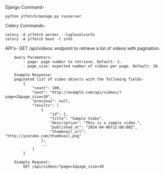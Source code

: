 Django Command-

    python ytfetch/manage.py runserver

Celery Commands-

    celery -A ytfetch worker --loglevel=info
    celery -A ytfetch beat -l info

API's-
    GET /api/videos: 
        endpoint to retrieve a list of videos with pagination.

        Query Parameters:
            - page: page number to retrieve. Default: 1.
            - page_size: expected number of videos per page. Default: 10.

        Example Response:
        paginated list of video objects with the following fields-
            {
                "count": 100,
                "next": "http://example.com/api/videos/?page=2&page_size=10",
                "previous": null,
                "results": [
                    {
                        "id": 1,
                        "title": "Sample Video",
                        "description": "This is a sample video.",
                        "published_at": "2024-04-06T12:00:00Z",
                        "thumbnail_url": "http://youtube.com/thumbnail.png"
                    },
                    ...
                ]
            }

        Example Request:
            GET /api/videos/?page=1&page_size=10
